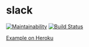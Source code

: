 # slack

[![Maintainability](https://api.codeclimate.com/v1/badges/6fb993780d2d1a83452e/maintainability)](https://codeclimate.com/github/HardAndHeavy/slack/maintainability)
[![Build Status](https://travis-ci.org/HardAndHeavy/slack.svg?branch=master)](https://travis-ci.org/HardAndHeavy/slack)

[Example on Heroku](https://slack-ivan.herokuapp.com/)